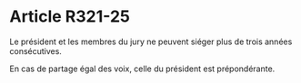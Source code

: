 # Article R321-25

Le président et les membres du jury ne peuvent siéger plus de trois années consécutives.

En cas de partage égal des voix, celle du président est prépondérante.
